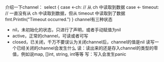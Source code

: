 介绍一下channel：
select {
case <-ch:
    // 从 ch 中读取到数据
case <- timeout:
    // 一直没有从 ch 中读取到数据，但从 timeout 中读取到了数据
    fmt.Println("Timeout occurred.")
}
channel有三种状态
- nil，未初始化的状态，只进行了声明，或者手动赋值为nil
- active，正常的channel，可读或者可写
- closed，已关闭，千万不要误认为关闭channel后，channel的值是nil
读写一个已经关闭的channel会发生什么
读：读出来的还是存入channel的类型的零值，例如说map, []int, string, int等等
写：写入会发生panic
